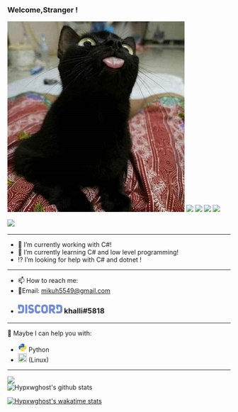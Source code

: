 ### Welcome,Stranger !

<img src='https://github.com/Hypxwghost/Hypxwghost/blob/main/Gato.jpg' width='400' height='430'>
<img src='https://img.shields.io/github/followers/Hypxwghost?style=social'>
<img src='https://img.shields.io/badge/OS:-Win10-blue?logo=windows'>
<img src='https://img.shields.io/badge/Main Lang:- Python-blue?logo=python&logoColor=yellow'>
<img src='https://img.shields.io/badge/Editor:-VScode && VS-blue?logo=visual studio'>

![](https://komarev.com/ghpvc/?username=Hypxwghost&color=ff69b4&label=Visitante+N°)


----

- 🔭 I’m currently working with C#!
- 🌱 I’m currently learning C# and low level programming!
- ⁉ I’m looking for help with C# and dotnet !

---

- 📫 How to reach me:
- :email:Email: mikuh5549@gmail.com
- ### <img src='https://github.com/Hypxwghost/Hypxwghost/blob/main/Discord_logo_PNG2.png' width='100' height='20'> khalli#5818

---

💬 Maybe I can help you with:
- <img src='https://github.com/Hypxwghost/Hypxwghost/blob/main/python-logo.png' width='20' height='20'> Python
- <img src='https://upload.wikimedia.org/wikipedia/commons/b/bb/Archlogo900.png' width='20' height='20'> (Linux)

---

<img width="400px" align="left" src="https://github-readme-stats.vercel.app/api/top-langs/?username=Hypxwghost&hide_border=True&theme=midnight-purple&exclude_repo=dotfiles"/>

![Hypxwghost's github stats](https://github-readme-stats.vercel.app/api?username=Hypxwghost&hide_border=True&show_icons=True&layout=default&langs-cont=10&theme=midnight-purple)

[![Hypxwghost's wakatime stats](https://github-readme-stats.vercel.app/api/wakatime?username=Hypxwghost)](https://github.com/anuraghazra/github-readme-stats)
